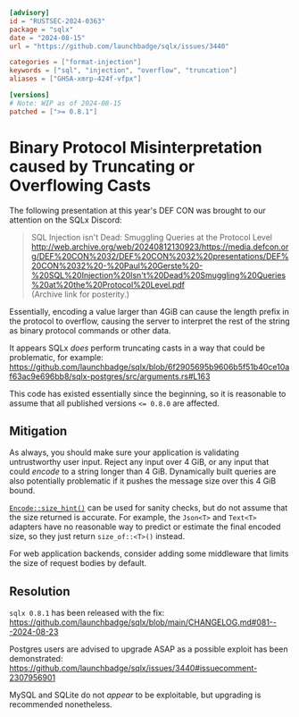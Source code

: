 ```toml
[advisory]
id = "RUSTSEC-2024-0363"
package = "sqlx"
date = "2024-08-15"
url = "https://github.com/launchbadge/sqlx/issues/3440"

categories = ["format-injection"]
keywords = ["sql", "injection", "overflow", "truncation"]
aliases = ["GHSA-xmrp-424f-vfpx"]

[versions]
# Note: WIP as of 2024-08-15
patched = [">= 0.8.1"]
```

# Binary Protocol Misinterpretation caused by Truncating or Overflowing Casts

The following presentation at this year's DEF CON was brought to our attention on the SQLx Discord:

> SQL Injection isn't Dead: Smuggling Queries at the Protocol Level  
> <http://web.archive.org/web/20240812130923/https://media.defcon.org/DEF%20CON%2032/DEF%20CON%2032%20presentations/DEF%20CON%2032%20-%20Paul%20Gerste%20-%20SQL%20Injection%20Isn't%20Dead%20Smuggling%20Queries%20at%20the%20Protocol%20Level.pdf>  
> (Archive link for posterity.)

Essentially, encoding a value larger than 4GiB can cause the length prefix in the protocol to overflow, 
causing the server to interpret the rest of the string as binary protocol commands or other data.

It appears SQLx _does_ perform truncating casts in a way that could be problematic, 
for example: <https://github.com/launchbadge/sqlx/blob/6f2905695b9606b5f51b40ce10af63ac9e696bb8/sqlx-postgres/src/arguments.rs#L163>

This code has existed essentially since the beginning, 
so it is reasonable to assume that all published versions `<= 0.8.0` are affected.

## Mitigation

As always, you should make sure your application is validating untrustworthy user input. 
Reject any input over 4 GiB, or any input that could _encode_ to a string longer than 4 GiB. 
Dynamically built queries are also potentially problematic if it pushes the message size over this 4 GiB bound.

[`Encode::size_hint()`](https://docs.rs/sqlx/latest/sqlx/trait.Encode.html#method.size_hint) 
can be used for sanity checks, but do not assume that the size returned is accurate. 
For example, the `Json<T>` and `Text<T>` adapters have no reasonable way to predict or estimate the final encoded size, 
so they just return `size_of::<T>()` instead.

For web application backends, consider adding some middleware that limits the size of request bodies by default.

## Resolution

`sqlx 0.8.1` has been released with the fix: <https://github.com/launchbadge/sqlx/blob/main/CHANGELOG.md#081---2024-08-23>

Postgres users are advised to upgrade ASAP as a possible exploit has been demonstrated:
<https://github.com/launchbadge/sqlx/issues/3440#issuecomment-2307956901>

MySQL and SQLite do not _appear_ to be exploitable, but upgrading is recommended nonetheless.
